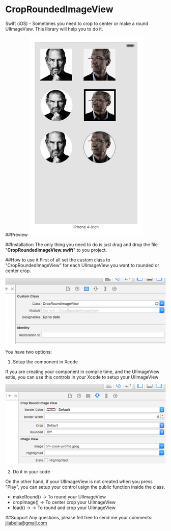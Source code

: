 # CropRoundedImageView
Swift (iOS) - Sometimes you need to crop to center or make a round UIImageView. This library will help you to do it.

##Preview
![](https://github.com/jjlabella/CropRoundedImageView/blob/master/CropRoundedImageView/PreviewFinal.png)

##Installation
The only thing you need to do is just drag and drop the file "**CropRoundedImageView.swift**" to you project.

##How to use it
First of all set the custom class to "CropRoundedImageView" for each UIImageView you want to rounded or center crop.

![](https://github.com/jjlabella/CropRoundedImageView/blob/master/CropRoundedImageView/CustomClass.png)

You have two options:

1. Setup the component in Xcode

If you are creating your component in compile time, and the UIImageView extis, you can use this controls in your Xcode to setup your UIImageView

![](https://github.com/jjlabella/CropRoundedImageView/blob/master/CropRoundedImageView/Options.png)

2. Do it in your code

On the other hand, if your UIImageView is not created when you press "Play", you can setup your control usign the public function inside the class.

- makeRound() -> To round your UIImageView
- cropImage() -> To center crop your UIImageView
- load() ->  -> To round and crop your UIImageView

##Support
Any questions, please fell free to send me your comments: jjlabella@gmail.com








